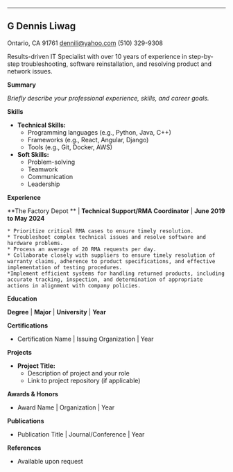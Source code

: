 <!-- data -->

---
## G Dennis Liwag ##
Ontario, CA 91761 
dennili@yahoo.com
(510) 329-9308

Results-driven IT Specialist with over 10 years of experience in step-by-step troubleshooting, software reinstallation, and resolving product and network issues. 

**Summary**

*Briefly describe your professional experience, skills, and career goals.*

**Skills**

* **Technical Skills:**
    * Programming languages (e.g., Python, Java, C++)
    * Frameworks (e.g., React, Angular, Django)
    * Tools (e.g., Git, Docker, AWS)
* **Soft Skills:**
    * Problem-solving
    * Teamwork
    * Communication
    * Leadership

**Experience**

**The Factory Depot ** | **Technical Support/RMA Coordinator** | **June 2019 to May 2024**
 
    * Prioritize critical RMA cases to ensure timely resolution.
    * Troubleshoot complex technical issues and resolve software and hardware problems.
    * Process an average of 20 RMA requests per day.
    * Collaborate closely with suppliers to ensure timely resolution of warranty claims, adherence to product specifications, and effective implementation of testing procedures.
    *Implement efficient systems for handling returned products, including accurate tracking, inspection, and determination of appropriate actions in alignment with company policies.

**Education**

**Degree** | **Major** | **University** | **Year**

**Certifications**

* Certification Name | Issuing Organization | Year

**Projects**

* **Project Title:**
    * Description of project and your role
    * Link to project repository (if applicable)

**Awards & Honors**

* Award Name | Organization | Year

**Publications**

* Publication Title | Journal/Conference | Year

**References**

* Available upon request
